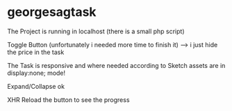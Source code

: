 # georgesagtask

The Project is running in localhost (there is a small php script)

Toggle Button (unfortunately i needed more time to finish it) --> i just hide the price in the task

The Task is responsive and where needed according to Sketch assets are in display:none;  mode!

Expand/Collapse ok

XHR Reload the button to see the progress
